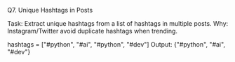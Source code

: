 Q7. Unique Hashtags in Posts

Task: Extract unique hashtags from a list of hashtags in multiple posts.
Why: Instagram/Twitter avoid duplicate hashtags when trending.

hashtags = ["#python", "#ai", "#python", "#dev"]
Output: {"#python", "#ai", "#dev"}